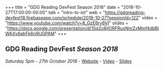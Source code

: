 +++
title = "GDG Reading DevFest Season 2018"
date = "2018-10-27T17:00:00-00:00"
talk = "intro-to-iot"
web = "https://gdgreading-devfest18.firebaseapp.com/schedule/2018-10-27?sessionId=122"
video = "https://www.youtube.com/watch?v=8_GzE6ry6VI"
slides = "https://docs.google.com/presentation/d/1Sq2o8jlORFRuxNnrZxMmf4dbBiWAXv6ahFk6n9UGPAM"
+++

## GDG Reading DevFest _Season 2018_
_Saturday 5pm_ - _27th October 2018_ - 
[Website](https://gdgreading-devfest18.firebaseapp.com/schedule/2018-10-27?sessionId=122) -
[Video](https://www.youtube.com/watch?v=8_GzE6ry6VI) -
[Slides](https://docs.google.com/presentation/d/1Sq2o8jlORFRuxNnrZxMmf4dbBiWAXv6ahFk6n9UGPAM/edit?usp=sharing)